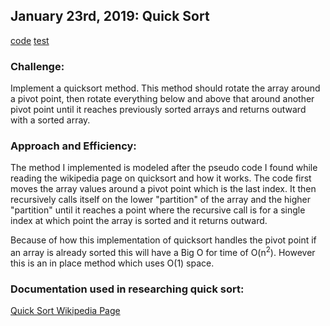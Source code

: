 ## January 23rd, 2019: Quick Sort

[code](../src/main/java/quicksort/QuickSort.java)
[test](../src/test/java/quicksort/QuickSortTest.java)

### Challenge:

Implement a quicksort method. This method should rotate the array around a pivot point, then rotate everything below and above that around another pivot point until it reaches previously sorted arrays and returns outward with a sorted array.

### Approach and Efficiency:

The method I implemented is modeled after the pseudo code I found while reading the wikipedia page on quicksort and how it works. The code first moves the array values around a pivot point which is the last index. It then recursively calls itself on the lower "partition" of the array and the higher "partition" until it reaches a point where the recursive call is for a single index at which point the array is sorted and it returns outward.

Because of how this implementation of quicksort handles the pivot point if an array is already sorted this will have a Big O for time of O(n<sup>2</sup>). However this is an in place method which uses O(1) space.

### Documentation used in researching quick sort:

[Quick Sort Wikipedia Page](https://en.wikipedia.org/wiki/Quicksort)